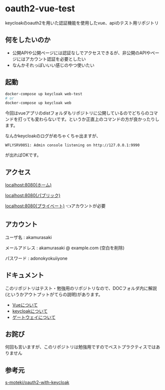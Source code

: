 # oauth2-vue-test

keycloakのoauth2を用いた認証機能を使用したvue、apiのテスト用リポジトリ

## 何をしたいのか

- 公開APIや公開ページには認証なしでアクセスできるが、非公開のAPIやページにはアカウント認証を必要としたい
- なんかそれっぽいいい感じのやつ使いたい

## 起動

```bash
docker-compose up keycloak web-test
# or
docker-compose up keycloak web
```

今回はvueアプリのdistフォルダもリポジトリに公開しているのでどちらのコマンドを打っても変わらないです。というか正直上のコマンドの方が良かったりします。

なんかkeycloakのログがめちゃくちゃ出ますが、

```
WFLYSRV0051: Admin console listening on http://127.0.0.1:9990
```

が出ればOKです。

## アクセス

[localhost:8080(ホーム)](http://localhost:8080)

[localhost:8080(パブリック)](http://localhost:8080/about)

[localhost:8080(プライベート)](http://localhost:8080/owner) 👈アカウントが必要

## アカウント

ユーザ名 : akamurasaki

メールアドレス : akamurasaki @ example.com (空白を削除)

パスワード : adonokyokuiiyone

## ドキュメント

このリポジトリはテスト・勉強用のリポジトリなので、DOCフォルダ内に解説(というかアウトプットがてらの説明)があります。

- [Vueについて](./DOC/AboutVue.md)
- [keycloakについて](./DOC/AboutKeyCloak.md)
- [ゲートウェイについて](./DOC/AboutGateway.md)

## お詫び

何回も言いますが、このリポジトリは勉強用ですのでベストプラクティスではありません

## 参考元
[s-moteki/oauth2-with-keycloak](https://github.com/s-moteki/oauth2-with-keycloak)
